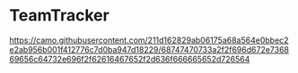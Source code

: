 # TeamTracker


https://camo.githubusercontent.com/211d162829ab06175a68a564e0bbec2e2ab956b001f412776c7d0ba947d18229/68747470733a2f2f696d672e736869656c64732e696f2f62616467652f2d636f666665652d726564



